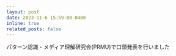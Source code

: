 ```yaml
---
layout: post
date: 2023-11-6 15:59:00-0400
inline: true
related_posts: false
---
```


パターン認識・メディア理解研究会(PRMU)で口頭発表を行いました
